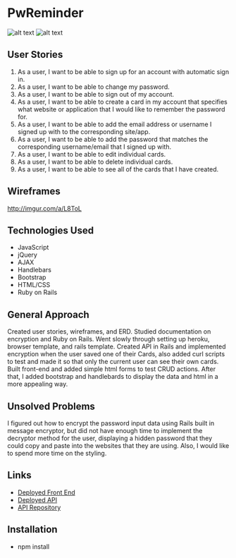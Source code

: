 # PwReminder

![alt text](http://imgur.com/cmA77Pk)
![alt text](http://imgur.com/XmeeuTQ)

## User Stories
1. As a user, I want to be able to sign up for an account with automatic sign in.
2. As a user, I want to be able to change my password.
3. As a user, I want to be able to sign out of my account.
4. As a user, I want to be able to create a card in my account that specifies what website or application that I would like to remember the password for.
5. As a user, I want to be able to add the email address or username I signed up with to the corresponding site/app.
6. As a user, I want to be able to add the password that matches the corresponding username/email that I signed up with.
7. As a user, I want to be able to edit individual cards.
8. As a user, I want to be able to delete individual cards.
9. As a user, I want to be able to see all of the cards that I have created.

## Wireframes
http://imgur.com/a/L8ToL

## Technologies Used
-    JavaScript
-    jQuery
-    AJAX
-    Handlebars
-    Bootstrap
-    HTML/CSS
-    Ruby on Rails

## General Approach
Created user stories, wireframes, and ERD. Studied documentation on encryption and Ruby on Rails. Went slowly through setting up heroku, browser template, and rails template. Created API in Rails and implemented encryption when the user saved one of their Cards, also added curl scripts to test and made it so that only the current user can see their own cards. Built front-end and added simple html forms to test CRUD actions. After that, I added bootstrap and handlebards to display the data and html in a more appealing way.

## Unsolved Problems
I figured out how to encrypt the password input data using Rails built in message encryptor, but did not have enough time to implement the decryptor method for the user, displaying a hidden password that they could copy and paste into the websites that they are using. Also, I would like to spend more time on the styling.

## Links
-    [Deployed Front End](https://mlynnes.github.io/capstone-front-end)
-    [Deployed API](https://thawing-plateau-88644.herokuapp.com)
-    [API Repository](https://github.com/mlynnes/capstone-api)


## Installation
- npm install
